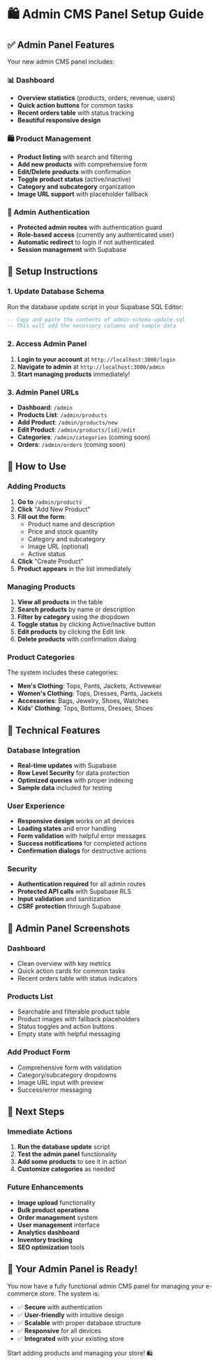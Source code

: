 # 🛍️ Admin CMS Panel Setup Guide

## ✅ **Admin Panel Features**

Your new admin CMS panel includes:

### **📊 Dashboard**
- **Overview statistics** (products, orders, revenue, users)
- **Quick action buttons** for common tasks
- **Recent orders table** with status tracking
- **Beautiful responsive design**

### **🛍️ Product Management**
- **Product listing** with search and filtering
- **Add new products** with comprehensive form
- **Edit/Delete products** with confirmation
- **Toggle product status** (active/inactive)
- **Category and subcategory** organization
- **Image URL support** with placeholder fallback

### **🔐 Admin Authentication**
- **Protected admin routes** with authentication guard
- **Role-based access** (currently any authenticated user)
- **Automatic redirect** to login if not authenticated
- **Session management** with Supabase

## 🚀 **Setup Instructions**

### **1. Update Database Schema**

Run the database update script in your Supabase SQL Editor:

```sql
-- Copy and paste the contents of admin-schema-update.sql
-- This will add the necessary columns and sample data
```

### **2. Access Admin Panel**

1. **Login to your account** at `http://localhost:3000/login`
2. **Navigate to admin** at `http://localhost:3000/admin`
3. **Start managing products** immediately!

### **3. Admin Panel URLs**

- **Dashboard**: `/admin`
- **Products List**: `/admin/products`
- **Add Product**: `/admin/products/new`
- **Edit Product**: `/admin/products/[id]/edit`
- **Categories**: `/admin/categories` (coming soon)
- **Orders**: `/admin/orders` (coming soon)

## 🎯 **How to Use**

### **Adding Products**

1. **Go to** `/admin/products`
2. **Click** "Add New Product"
3. **Fill out the form**:
   - Product name and description
   - Price and stock quantity
   - Category and subcategory
   - Image URL (optional)
   - Active status
4. **Click** "Create Product"
5. **Product appears** in the list immediately

### **Managing Products**

1. **View all products** in the table
2. **Search products** by name or description
3. **Filter by category** using the dropdown
4. **Toggle status** by clicking Active/Inactive button
5. **Edit products** by clicking the Edit link
6. **Delete products** with confirmation dialog

### **Product Categories**

The system includes these categories:
- **Men's Clothing**: Tops, Pants, Jackets, Activewear
- **Women's Clothing**: Tops, Dresses, Pants, Jackets
- **Accessories**: Bags, Jewelry, Shoes, Watches
- **Kids' Clothing**: Tops, Bottoms, Dresses, Shoes

## 🔧 **Technical Features**

### **Database Integration**
- **Real-time updates** with Supabase
- **Row Level Security** for data protection
- **Optimized queries** with proper indexing
- **Sample data** included for testing

### **User Experience**
- **Responsive design** works on all devices
- **Loading states** and error handling
- **Form validation** with helpful error messages
- **Success notifications** for completed actions
- **Confirmation dialogs** for destructive actions

### **Security**
- **Authentication required** for all admin routes
- **Protected API calls** with Supabase RLS
- **Input validation** and sanitization
- **CSRF protection** through Supabase

## 📱 **Admin Panel Screenshots**

### **Dashboard**
- Clean overview with key metrics
- Quick action cards for common tasks
- Recent orders table with status indicators

### **Products List**
- Searchable and filterable product table
- Product images with fallback placeholders
- Status toggles and action buttons
- Empty state with helpful messaging

### **Add Product Form**
- Comprehensive form with validation
- Category/subcategory dropdowns
- Image URL input with preview
- Success/error messaging

## 🚀 **Next Steps**

### **Immediate Actions**
1. **Run the database update** script
2. **Test the admin panel** functionality
3. **Add some products** to see it in action
4. **Customize categories** as needed

### **Future Enhancements**
- **Image upload** functionality
- **Bulk product operations**
- **Order management** system
- **User management** interface
- **Analytics dashboard**
- **Inventory tracking**
- **SEO optimization** tools

## 🎉 **Your Admin Panel is Ready!**

You now have a fully functional admin CMS panel for managing your e-commerce store. The system is:

- ✅ **Secure** with authentication
- ✅ **User-friendly** with intuitive design
- ✅ **Scalable** with proper database structure
- ✅ **Responsive** for all devices
- ✅ **Integrated** with your existing store

Start adding products and managing your store! 🛍️
